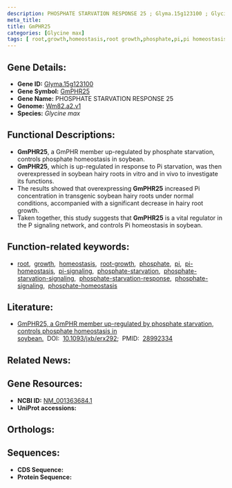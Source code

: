 ```yaml
---
description: PHOSPHATE STARVATION RESPONSE 25 ; Glyma.15g123100 ; Glycine max
meta_title:
title: GmPHR25
categories: [Glycine max]
tags: [ root,growth,homeostasis,root growth,phosphate,pi,pi homeostasis,pi signaling,phosphate starvation,phosphate starvation signaling,phosphate starvation response,phosphate signaling,phosphate homeostasis ]
---
```


## Gene Details:
- **Gene ID:** [Glyma.15g123100]()
- **Gene Symbol:** <u>GmPHR25</u>
- **Gene Name:** PHOSPHATE STARVATION RESPONSE 25
- **Genome:** [Wm82.a2.v1]()
- **Species:** *Glycine max*

## Functional Descriptions:
   - **GmPHR25**, a GmPHR member up-regulated by phosphate starvation, controls phosphate homeostasis in soybean.
   - **GmPHR25**, which is up-regulated in response to Pi starvation, was then overexpressed in soybean hairy roots in vitro and in vivo to investigate its functions.
   - The results showed that overexpressing **GmPHR25** increased Pi concentration in transgenic soybean hairy roots under normal conditions, accompanied with a significant decrease in hairy root growth.
   - Taken together, this study suggests that **GmPHR25** is a vital regulator in the P signaling network, and controls Pi homeostasis in soybean.

## Function-related keywords:
   - [root](/tags/root/),&nbsp;&nbsp;[growth](/tags/growth/),&nbsp;&nbsp;[homeostasis](/tags/homeostasis/),&nbsp;&nbsp;[root-growth](/tags/root-growth/),&nbsp;&nbsp;[phosphate](/tags/phosphate/),&nbsp;&nbsp;[pi](/tags/pi/),&nbsp;&nbsp;[pi-homeostasis](/tags/pi-homeostasis/),&nbsp;&nbsp;[pi-signaling](/tags/pi-signaling/),&nbsp;&nbsp;[phosphate-starvation](/tags/phosphate-starvation/),&nbsp;&nbsp;[phosphate-starvation-signaling](/tags/phosphate-starvation-signaling/),&nbsp;&nbsp;[phosphate-starvation-response](/tags/phosphate-starvation-response/),&nbsp;&nbsp;[phosphate-signaling](/tags/phosphate-signaling/),&nbsp;&nbsp;[phosphate-homeostasis](/tags/phosphate-homeostasis/)

## Literature:
   - [GmPHR25, a GmPHR member up-regulated by phosphate starvation, controls phosphate homeostasis in soybean.](https://doi.org/10.1093/jxb/erx292)&nbsp;&nbsp;DOI:&nbsp;&nbsp;[10.1093/jxb/erx292](https://doi.org/10.1093/jxb/erx292);&nbsp;&nbsp;PMID:&nbsp;&nbsp;[28992334](https://pubmed.ncbi.nlm.nih.gov/28992334/)

## Related News:

## Gene Resources:
- **NCBI ID:**  [NM_001363684.1](https://www.ncbi.nlm.nih.gov/gene/?term=NM_001363684.1)
- **UniProt accessions:**  [](https://www.uniprot.org/uniprotkb//entry)

## Orthologs:

## Sequences:
- **CDS Sequence:**
- **Protein Sequence:**
